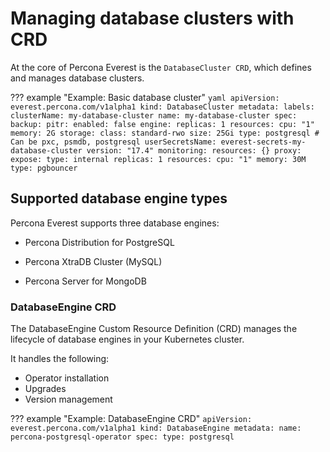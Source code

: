 # Managing database clusters with CRD

At the core of Percona Everest is the `DatabaseCluster CRD`, which defines and manages database clusters.


??? example "Example: Basic database cluster"
    ```
    yaml
    apiVersion: everest.percona.com/v1alpha1
kind: DatabaseCluster
metadata:
  labels:
    clusterName: my-database-cluster
  name: my-database-cluster
spec:
  backup:
    pitr:
      enabled: false
  engine:
    replicas: 1
    resources:
      cpu: "1"
      memory: 2G
    storage:
      class: standard-rwo
      size: 25Gi
    type: postgresql # Can be pxc, psmdb, postgresql
    userSecretsName: everest-secrets-my-database-cluster
    version: "17.4"
  monitoring:
    resources: {}
  proxy:
    expose:
      type: internal
    replicas: 1
    resources:
      cpu: "1"
      memory: 30M
    type: pgbouncer
    ```

## Supported database engine types

Percona Everest supports three database engines:

- Percona Distribution for PostgreSQL

- Percona XtraDB Cluster (MySQL)

- Percona Server for MongoDB


### DatabaseEngine CRD

The DatabaseEngine Custom Resource Definition (CRD) manages the lifecycle of database engines in your Kubernetes cluster. 

It handles the following:

- Operator installation
- Upgrades
- Version management


??? example "Example: DatabaseEngine CRD"
    ```
    apiVersion: everest.percona.com/v1alpha1
    kind: DatabaseEngine
    metadata:
      name: percona-postgresql-operator
    spec:
      type: postgresql
    ```














